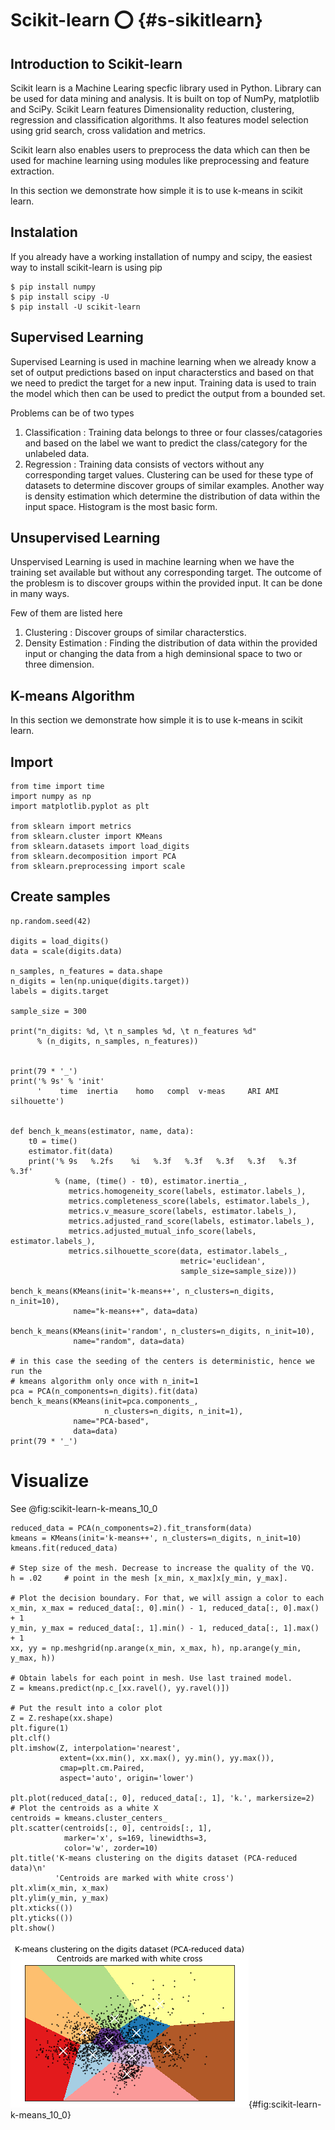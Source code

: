 # Scikit-learn :o: {#s-sikitlearn}

## Introduction to Scikit-learn

Scikit learn is a Machine Learing specfic library used in Python. Library can be used for data mining and analysis. It is built on top of NumPy, matplotlib and SciPy. Scikit Learn features Dimensionality reduction, clustering, regression and classification algorithms. 
It also features model selection using grid search, cross validation and metrics. 

Scikit learn also enables users to preprocess the data which can then be used for machine learning using modules like preprocessing and feature extraction.

In this section we demonstrate how simple it is to use k-means in
scikit learn.

## Instalation

If you already have a working installation of numpy and scipy, the
easiest way to install scikit-learn is using pip

    $ pip install numpy
    $ pip install scipy -U
    $ pip install -U scikit-learn

## Supervised Learning

Supervised Learning is used in machine learning when we already know a set of output predictions based on input characterstics and based on that we need to predict the target for a new input. Training data is used to train the model which then can be used to predict the output from a bounded set.

Problems can be of two types

 1. Classification : Training data belongs to three or four classes/catagories and based on the label we want to predict 
    the  class/category for the unlabeled data.
 2. Regression : Training data consists of vectors without any corresponding target values. Clustering can be used for 
    these  type of datasets to determine discover groups of similar examples. Another way is density 
    estimation  which determine the distribution of data within the input space. Histogram is the most basic form.

## Unsupervised Learning

Unspervised Learning is used in machine learning when we have the training set available but without any corresponding target. The outcome of the problesm is to discover groups within the provided input. It can be done in many ways.

Few of them are listed here

 1. Clustering : Discover groups of similar characterstics.
 2. Density Estimation : Finding the distribution of data within the provided input or changing the data from a high 
    deminsional  space to two or three dimension.
    
## K-means Algorithm

In this section we demonstrate how simple it is to use k-means in scikit learn.

Import
------

    from time import time
    import numpy as np
    import matplotlib.pyplot as plt

    from sklearn import metrics
    from sklearn.cluster import KMeans
    from sklearn.datasets import load_digits
    from sklearn.decomposition import PCA
    from sklearn.preprocessing import scale

Create samples
--------------

    np.random.seed(42)

    digits = load_digits()
    data = scale(digits.data)

    n_samples, n_features = data.shape
    n_digits = len(np.unique(digits.target))
    labels = digits.target

    sample_size = 300

    print("n_digits: %d, \t n_samples %d, \t n_features %d"
          % (n_digits, n_samples, n_features))


    print(79 * '_')
    print('% 9s' % 'init'
          '    time  inertia    homo   compl  v-meas     ARI AMI  silhouette')


    def bench_k_means(estimator, name, data):
        t0 = time()
        estimator.fit(data)
        print('% 9s   %.2fs    %i   %.3f   %.3f   %.3f   %.3f   %.3f    %.3f'
              % (name, (time() - t0), estimator.inertia_,
                 metrics.homogeneity_score(labels, estimator.labels_),
                 metrics.completeness_score(labels, estimator.labels_),
                 metrics.v_measure_score(labels, estimator.labels_),
                 metrics.adjusted_rand_score(labels, estimator.labels_),
                 metrics.adjusted_mutual_info_score(labels,  estimator.labels_),
                 metrics.silhouette_score(data, estimator.labels_,
                                          metric='euclidean',
                                          sample_size=sample_size)))

    bench_k_means(KMeans(init='k-means++', n_clusters=n_digits, n_init=10),
                  name="k-means++", data=data)

    bench_k_means(KMeans(init='random', n_clusters=n_digits, n_init=10),
                  name="random", data=data)

    # in this case the seeding of the centers is deterministic, hence we run the
    # kmeans algorithm only once with n_init=1
    pca = PCA(n_components=n_digits).fit(data)
    bench_k_means(KMeans(init=pca.components_,
                         n_clusters=n_digits, n_init=1),
                  name="PCA-based",
                  data=data)
    print(79 * '_')

Visualize
=========

See @fig:scikit-learn-k-means_10_0

    reduced_data = PCA(n_components=2).fit_transform(data)
    kmeans = KMeans(init='k-means++', n_clusters=n_digits, n_init=10)
    kmeans.fit(reduced_data)

    # Step size of the mesh. Decrease to increase the quality of the VQ.
    h = .02     # point in the mesh [x_min, x_max]x[y_min, y_max].

    # Plot the decision boundary. For that, we will assign a color to each
    x_min, x_max = reduced_data[:, 0].min() - 1, reduced_data[:, 0].max() + 1
    y_min, y_max = reduced_data[:, 1].min() - 1, reduced_data[:, 1].max() + 1
    xx, yy = np.meshgrid(np.arange(x_min, x_max, h), np.arange(y_min, y_max, h))

    # Obtain labels for each point in mesh. Use last trained model.
    Z = kmeans.predict(np.c_[xx.ravel(), yy.ravel()])

    # Put the result into a color plot
    Z = Z.reshape(xx.shape)
    plt.figure(1)
    plt.clf()
    plt.imshow(Z, interpolation='nearest',
               extent=(xx.min(), xx.max(), yy.min(), yy.max()),
               cmap=plt.cm.Paired,
               aspect='auto', origin='lower')

    plt.plot(reduced_data[:, 0], reduced_data[:, 1], 'k.', markersize=2)
    # Plot the centroids as a white X
    centroids = kmeans.cluster_centers_
    plt.scatter(centroids[:, 0], centroids[:, 1],
                marker='x', s=169, linewidths=3,
                color='w', zorder=10)
    plt.title('K-means clustering on the digits dataset (PCA-reduced data)\n'
              'Centroids are marked with white cross')
    plt.xlim(x_min, x_max)
    plt.ylim(y_min, y_max)
    plt.xticks(())
    plt.yticks(())
    plt.show()

![Result](images/scikit-learn-k-means_10_0.png){#fig:scikit-learn-k-means_10_0}
